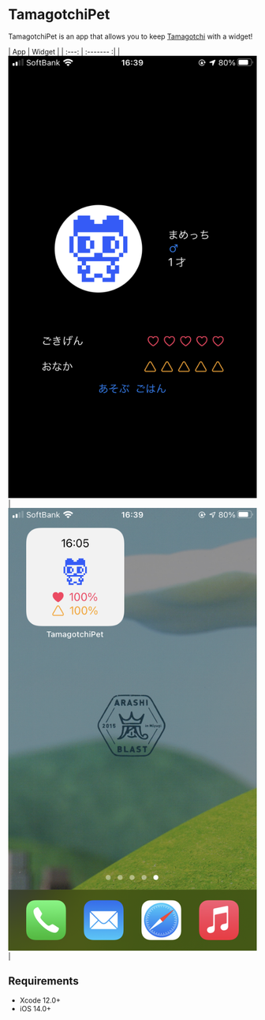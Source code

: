 #  TamagotchiPet

TamagotchiPet is an app that allows you to keep [Tamagotchi](https://toy.bandai.co.jp/series/tamagotchi/) with a widget!

| App | Widget |
| :---: | :------- :|
| ![app](materials/IMG_4276.PNG) | ![widget](materials/IMG_4277.PNG) |


## Requirements
- Xcode 12.0+
- iOS 14.0+
